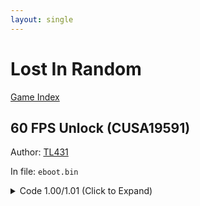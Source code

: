 ```yaml
---
layout: single
---
```


# Lost In Random

[Game Index](/patch/#ps4)

## 60 FPS Unlock (CUSA19591)

Author: [TL431](https://github.com/TL431)

In file: `eboot.bin`

<details>
<summary>Code 1.00/1.01 (Click to Expand)</summary>

{% highlight none %}
40 0F 95 C6 8B B8 B0 02 00 00

40 0F 94 C6 8B B8 B0 02 00 00 
{% endhighlight %}

</details>

